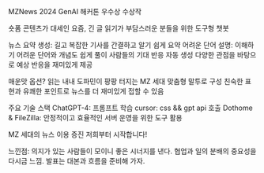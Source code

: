 MZNews
2024 GenAI 해커톤 우수상 수상작

숏폼 콘텐츠가 대세인 요즘, 긴 글 읽기가 부담스러운 분들을 위한 도구형 챗봇

뉴스 요약 생성: 길고 복잡한 기사를 간결하고 알기 쉽게 요약
어려운 단어 설명: 이해하기 어려운 단어와 개념도 쉽게 풀이
사람들의 기대 반응 자동 생성
다양한 관점을 바탕으로 예상 반응을 재미있게 제공

매운맛 옵션?
읽는 내내 도파민이 팡팡 터지는 MZ 세대 맞춤형 말투로 구성
친숙한 표현과 유쾌한 포인트로 뉴스를 더 재미있게 접할 수 있음


주요 기술 스택
ChatGPT-4: 프롬프트 학습
cursor: css && gpt api 호출
Dothome & FileZilla: 안정적이고 효율적인 서버 운영을 위한 도구 활용


MZ 세대의 뉴스 이용 증진 저희부터 시작합니다! 










느낀점: 
의지가 있는 사람들이 모이니 좋은 시너지를 낸다.
협업과 일의 분배의 중요성을 다시금 느낌. 
발표는 대본과 흐름을 준비해 가자.
